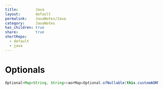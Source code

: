 ```yaml
---  
title:        Java  
layout:       default  
permalink:    JavaNotes/Java  
category:     JavaNotes  
has_children: true  
share:        true  
shortRepo:  
  - default  
  - java    
---  
```

  
# Optionals  
  
```java    
Optional<Map<String, String>>aorMap=Optional.ofNullable(this.customAORMap);    
```  